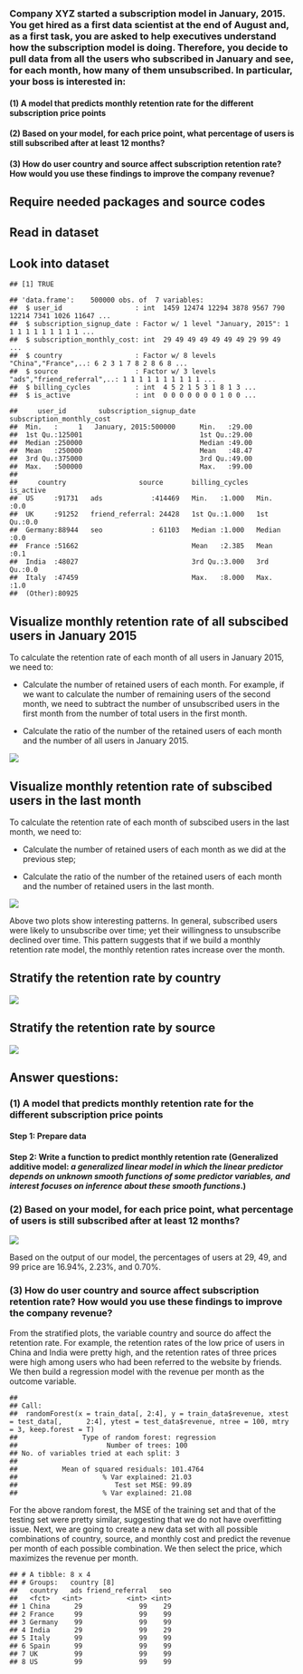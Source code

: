 ### Company XYZ started a subscription model in January, 2015. You get hired as a first data scientist at the end of August and, as a first task, you are asked to help executives understand how the subscription model is doing. Therefore, you decide to pull data from all the users who subscribed in January and see, for each month, how many of them unsubscribed. In particular, your boss is interested in:

#### (1) A model that predicts monthly retention rate for the different subscription price points

#### (2) Based on your model, for each price point, what percentage of users is still subscribed after at least 12 months?

#### (3) How do user country and source affect subscription retention rate? How would you use these findings to improve the company revenue?

Require needed packages and source codes
----------------------------------------

Read in dataset
---------------

Look into dataset
-----------------

    ## [1] TRUE

    ## 'data.frame':    500000 obs. of  7 variables:
    ##  $ user_id                  : int  1459 12474 12294 3878 9567 790 12214 7341 1026 11647 ...
    ##  $ subscription_signup_date : Factor w/ 1 level "January, 2015": 1 1 1 1 1 1 1 1 1 1 ...
    ##  $ subscription_monthly_cost: int  29 49 49 49 49 49 49 29 99 49 ...
    ##  $ country                  : Factor w/ 8 levels "China","France",..: 6 2 3 1 7 8 2 8 6 8 ...
    ##  $ source                   : Factor w/ 3 levels "ads","friend_referral",..: 1 1 1 1 1 1 1 1 1 1 ...
    ##  $ billing_cycles           : int  4 5 2 1 5 3 1 8 1 3 ...
    ##  $ is_active                : int  0 0 0 0 0 0 0 1 0 0 ...

    ##     user_id        subscription_signup_date subscription_monthly_cost
    ##  Min.   :     1   January, 2015:500000      Min.   :29.00            
    ##  1st Qu.:125001                             1st Qu.:29.00            
    ##  Median :250000                             Median :49.00            
    ##  Mean   :250000                             Mean   :48.47            
    ##  3rd Qu.:375000                             3rd Qu.:49.00            
    ##  Max.   :500000                             Max.   :99.00            
    ##                                                                      
    ##     country                  source       billing_cycles    is_active  
    ##  US     :91731   ads            :414469   Min.   :1.000   Min.   :0.0  
    ##  UK     :91252   friend_referral: 24428   1st Qu.:1.000   1st Qu.:0.0  
    ##  Germany:88944   seo            : 61103   Median :1.000   Median :0.0  
    ##  France :51662                            Mean   :2.385   Mean   :0.1  
    ##  India  :48027                            3rd Qu.:3.000   3rd Qu.:0.0  
    ##  Italy  :47459                            Max.   :8.000   Max.   :1.0  
    ##  (Other):80925

Visualize monthly retention rate of all subscibed users in January 2015
-----------------------------------------------------------------------

To calculate the retention rate of each month of all users in January
2015, we need to:

-   Calculate the number of retained users of each month. For example,
    if we want to calculate the number of remaining users of the second
    month, we need to subtract the number of unsubscribed users in the
    first month from the number of total users in the first month.

-   Calculate the ratio of the number of the retained users of each
    month and the number of all users in January 2015.

![](19.Subscription_Retention_Rate_files/figure-markdown_strict/unnamed-chunk-4-1.png)

Visualize monthly retention rate of subscibed users in the last month
---------------------------------------------------------------------

To calculate the retention rate of each month of subscibed users in the
last month, we need to:

-   Calculate the number of retained users of each month as we did at
    the previous step;

-   Calculate the ratio of the number of the retained users of each
    month and the number of retained users in the last month.

![](19.Subscription_Retention_Rate_files/figure-markdown_strict/unnamed-chunk-5-1.png)

Above two plots show interesting patterns. In general, subscribed users
were likely to unsubscribe over time; yet their willingness to
unsubscribe declined over time. This pattern suggests that if we build a
monthly retention rate model, the monthly retention rates increase over
the month.

Stratify the retention rate by country
--------------------------------------

![](19.Subscription_Retention_Rate_files/figure-markdown_strict/unnamed-chunk-6-1.png)

Stratify the retention rate by source
-------------------------------------

![](19.Subscription_Retention_Rate_files/figure-markdown_strict/unnamed-chunk-7-1.png)

Answer questions:
-----------------

### (1) A model that predicts monthly retention rate for the different subscription price points

#### Step 1: Prepare data

#### Step 2: Write a function to predict monthly retention rate (Generalized additive model: *a generalized linear model in which the linear predictor depends on unknown smooth functions of some predictor variables, and interest focuses on inference about these smooth functions*.)

### (2) Based on your model, for each price point, what percentage of users is still subscribed after at least 12 months?

![](19.Subscription_Retention_Rate_files/figure-markdown_strict/unnamed-chunk-10-1.png)

Based on the output of our model, the percentages of users at 29, 49,
and 99 price are 16.94%, 2.23%, and 0.70%.

### (3) How do user country and source affect subscription retention rate? How would you use these findings to improve the company revenue?

From the stratified plots, the variable country and source do affect the
retention rate. For example, the retention rates of the low price of
users in China and India were pretty high, and the retention rates of
three prices were high among users who had been referred to the website
by friends. We then build a regression model with the revenue per month
as the outcome variable.

    ## 
    ## Call:
    ##  randomForest(x = train_data[, 2:4], y = train_data$revenue, xtest = test_data[,      2:4], ytest = test_data$revenue, ntree = 100, mtry = 3, keep.forest = T) 
    ##                Type of random forest: regression
    ##                      Number of trees: 100
    ## No. of variables tried at each split: 3
    ## 
    ##           Mean of squared residuals: 101.4764
    ##                     % Var explained: 21.03
    ##                        Test set MSE: 99.89
    ##                     % Var explained: 21.08

For the above random forest, the MSE of the training set and that of the
testing set were pretty similar, suggesting that we do not have
overfitting issue. Next, we are going to create a new data set with all
possible combinations of country, source, and monthly cost and predict
the revenue per month of each possible combination. We then select the
price, which maximizes the revenue per month.

    ## # A tibble: 8 x 4
    ## # Groups:   country [8]
    ##   country   ads friend_referral   seo
    ##   <fct>   <int>           <int> <int>
    ## 1 China      29              99    29
    ## 2 France     99              99    99
    ## 3 Germany    99              99    99
    ## 4 India      29              99    29
    ## 5 Italy      99              99    99
    ## 6 Spain      99              99    99
    ## 7 UK         99              99    99
    ## 8 US         99              99    99
